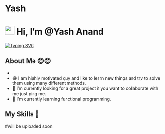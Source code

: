 # Yash
# <img width="30" src="./images/waving-hand-joypixels.gif"> Hi, I’m @Yash Anand

[![Typing SVG](https://readme-typing-svg.herokuapp.com?center=true&color=4FF7CF&lines=Welcome+to+my+profile+%F0%9F%A4%97%F0%9F%A4%97;I+Love+new+technologies+%E2%9D%A4%EF%B8%8F%F0%9F%98%8D;Like+Blockchain%2C+ML%2C+AI%F0%9F%98%81%F0%9F%98%81+)](https://git.io/typing-svg)

## **About Me 😊😊**

-
- 😁 I am highly motivated guy and like to learn new things and try to solve them using many different methods.
- 🌱 I’m currently looking for a great project if you want to collaborate with me just ping me.
- 📖 I'm currently learning functional programming.

## **My Skills 🚀**

#will be uploaded soon

</div>
